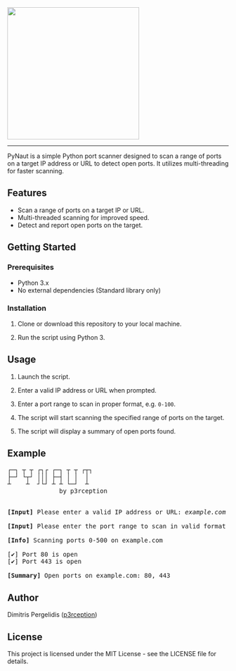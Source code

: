 <img src="https://i.imgur.com/0wNZnny.png" width=300>
<hr>

PyNaut is a simple Python port scanner designed to scan a range of ports on a target IP address or URL to detect open ports. It utilizes multi-threading for faster scanning.

## Features

- Scan a range of ports on a target IP or URL.
- Multi-threaded scanning for improved speed.
- Detect and report open ports on the target.

## Getting Started

### Prerequisites

- Python 3.x
- No external dependencies (Standard library only)

### Installation

1. Clone or download this repository to your local machine.
  
2. Run the script using Python 3.


## Usage

1. Launch the script.

2. Enter a valid IP address or URL when prompted.

3. Enter a port range to scan in proper format, e.g. `0-100`.

4. The script will start scanning the specified range of ports on the target.

5. The script will display a summary of open ports found.

## Example

<pre>
┌─┐ ┬ ┬ ┌┐┌ ┌─┐ ┬ ┬ ┌┬┐
├─┘ └┬┘ │││ ├─┤ │ │  │
┴    ┴  ┘└┘ ┴ ┴ └─┘  ┴
              by p3rception


<b>[Input]</b> Please enter a valid IP address or URL: <em>example.com</em>

<b>[Input]</b> Please enter the port range to scan in valid format [e.g 0-100]: <em>0-500</em>

<b>[Info]</b> Scanning ports 0-500 on example.com

[✔] Port 80 is open
[✔] Port 443 is open

<b>[Summary]</b> Open ports on example.com: 80, 443
</pre>

## Author

Dimitris Pergelidis ([p3rception](https://github.com/p3rception))

## License

This project is licensed under the MIT License - see the LICENSE file for details.
